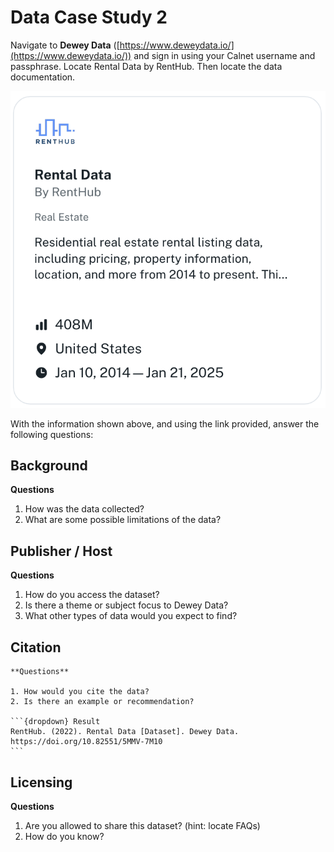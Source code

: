 # Data Case Study 2

Navigate to **Dewey Data** ([https://www.deweydata.io/](https://www.deweydata.io/)) and sign in using your Calnet username and passphrase.
Locate Rental Data by RentHub. Then locate the data documentation.

![Rental Data By RentHub](./images/renthub.png)

With the information shown above, and using the link provided, answer the following questions:

## Background

**Questions**

1. How was the data collected?
2. What are some possible limitations of the data?

## Publisher / Host

**Questions**

1. How do you access the dataset? 
2. Is there a theme or subject focus to Dewey Data?
3. What other types of data would you expect to find?

## Citation

````{card}
**Questions**

1. How would you cite the data?
2. Is there an example or recommendation?

```{dropdown} Result
RentHub. (2022). Rental Data [Dataset]. Dewey Data. https://doi.org/10.82551/5MMV-7M10
```
````

## Licensing

**Questions**

1. Are you allowed to share this dataset? (hint: locate FAQs)
2. How do you know?

